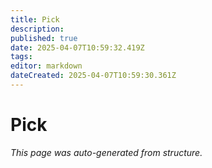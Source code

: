 ```yaml
---
title: Pick
description: 
published: true
date: 2025-04-07T10:59:32.419Z
tags: 
editor: markdown
dateCreated: 2025-04-07T10:59:30.361Z
---
```


# Pick

*This page was auto-generated from structure.*